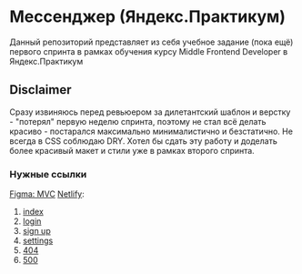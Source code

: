 # Мессенджер (Яндекс.Практикум)

Данный репозиторий представляет из себя учебное задание (пока ещё) первого спринта в рамках обучения курсу Middle Frontend Developer в Яндекс.Практикум

## Disclaimer

Сразу извиняюсь перед ревьюером за дилетантский шаблон и верстку - "потерял" первую неделю спринта, поэтому не стал всё делать красиво - постарался максимально минималистично и безстатично. Не всегда в CSS соблюдаю DRY. Хотел бы сдать эту работу и доделать более красивый макет и стили уже в рамках второго спринта. 

### Нужные ссылки

[Figma: MVC](https://www.figma.com/file/sbtB0RzeT89V7y3rvyzy6x/Yandex-Praktikum%3A-Sprint-1?type=design&node-id=0%3A1&mode=design&t=Si48pxi8MbvwfP5q-1)
[Netlify](https://yandex-praktikum-akamych-1.netlify.app/):
1. [index](https://yandex-praktikum-akamych-1.netlify.app/)
2. [login](https://yandex-praktikum-akamych-1.netlify.app/login.html)
3. [sign up](https://yandex-praktikum-akamych-1.netlify.app/signup.html)
4. [settings](https://yandex-praktikum-akamych-1.netlify.app/settings.html)
5. [404](https://yandex-praktikum-akamych-1.netlify.app/404.html)
6. [500](https://yandex-praktikum-akamych-1.netlify.app/500.html)